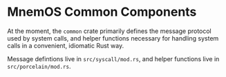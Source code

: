 # MnemOS Common Components

At the moment, the `common` crate primarily defines the message protocol used by system calls, and helper functions necessary for handling system calls in a convenient, idiomatic Rust way.

Message defintions live in `src/syscall/mod.rs`, and helper functions live in `src/porcelain/mod.rs`.
